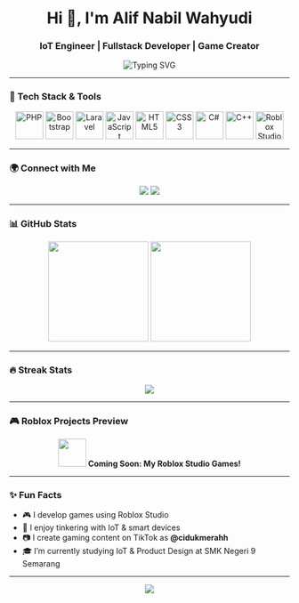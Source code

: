 <h1 align="center">Hi 👋, I'm Alif Nabil Wahyudi</h1>
<h3 align="center">IoT Engineer | Fullstack Developer | Game Creator</h3>

<p align="center">
  <img src="https://readme-typing-svg.demolab.com?font=Fira+Code&weight=600&size=22&pause=1000&color=00AEEF&center=true&vCenter=true&width=500&lines=IoT+Engineer+%7C+Web+Developer+%7C+Game+Creator;Laravel+%2F+PHP+%2F+C%23+%2F+C%2B%2B+%2F+JS+%2F+HTML+%2F+CSS+Lover;Content+Creator+on+TikTok+%40cidukmerahh" alt="Typing SVG" />
</p>

---

### 🔧 Tech Stack & Tools

<p align="center">
  <img src="https://cdn.jsdelivr.net/gh/devicons/devicon/icons/php/php-original.svg" width="50" alt="PHP"/>
  <img src="https://cdn.jsdelivr.net/gh/devicons/devicon/icons/bootstrap/bootstrap-original.svg" width="50" alt="Bootstrap"/>
  <img src="https://cdn.jsdelivr.net/gh/devicons/devicon/icons/laravel/laravel-plain.svg" width="50" alt="Laravel"/>
  <img src="https://cdn.jsdelivr.net/gh/devicons/devicon/icons/javascript/javascript-original.svg" width="50" alt="JavaScript"/>
  <img src="https://cdn.jsdelivr.net/gh/devicons/devicon/icons/html5/html5-original.svg" width="50" alt="HTML5"/>
  <img src="https://cdn.jsdelivr.net/gh/devicons/devicon/icons/css3/css3-original.svg" width="50" alt="CSS3"/>
  <img src="https://cdn.jsdelivr.net/gh/devicons/devicon/icons/csharp/csharp-original.svg" width="50" alt="C#"/>
  <img src="https://cdn.jsdelivr.net/gh/devicons/devicon/icons/cplusplus/cplusplus-original.svg" width="50" alt="C++"/>
  <img src="https://static.wikia.nocookie.net/roblox/images/e/e1/Roblox_Studio_2025_Logo.png/revision/latest?cb=20250503032303" width="50" alt="Roblox Studio"/>
</p>

---

### 🌍 Connect with Me

<p align="center">
  <a href="https://www.tiktok.com/@cidukmerahh" target="_blank"><img src="https://img.shields.io/badge/TikTok-%40cidukmerahh-black?style=for-the-badge&logo=tiktok&logoColor=white"/></a>
  <a href="mailto:alif.nabil@example.com"><img src="https://img.shields.io/badge/Email-alif.nabil@example.com-blue?style=for-the-badge&logo=gmail&logoColor=white"/></a>
</p>

---

### 📊 GitHub Stats

<p align="center">
  <img src="https://github-readme-stats.vercel.app/api?username=NabeelTechnological&show_icons=true&theme=tokyonight" height="180"/>
  <img src="https://github-readme-stats.vercel.app/api/top-langs/?username=NabeelTechnological&layout=compact&theme=tokyonight" height="180"/>
</p>

---

### 🔥 Streak Stats

<p align="center">
  <img src="https://github-readme-streak-stats.herokuapp.com?user=NabeelTechnological&theme=tokyonight&hide_border=true" />
</p>

---

### 🎮 Roblox Projects Preview

<p align="center">
  <img src="https://media.tenor.com/x8v1oNUOmg4AAAAd/rainbow-loading.gif" width="50" />
  <b>Coming Soon: My Roblox Studio Games!</b>
</p>

---

### ✨ Fun Facts

- 🎮 I develop games using Roblox Studio
- 🧠 I enjoy tinkering with IoT & smart devices
- 📷 I create gaming content on TikTok as <b>@cidukmerahh</b>
- 🎓 I’m currently studying IoT & Product Design at SMK Negeri 9 Semarang

---

<p align="center">
  <img src="https://capsule-render.vercel.app/api?type=waving&color=0:00AEEF,100:00D4FF&height=120&section=footer"/>
</p>
